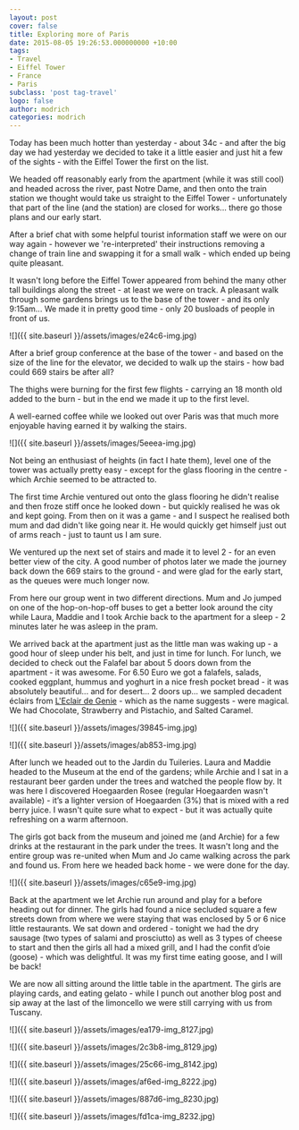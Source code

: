 ```yaml
---
layout: post
cover: false
title: Exploring more of Paris
date: 2015-08-05 19:26:53.000000000 +10:00
tags: 
- Travel
- Eiffel Tower
- France
- Paris
subclass: 'post tag-travel'
logo: false
author: modrich
categories: modrich
---
```

Today has been much hotter than yesterday - about 34c - and after the big day we had yesterday we decided to take it a little easier and just hit a few of the sights - with the Eiffel Tower the first on the list.

We headed off reasonably early from the apartment (while it was still cool) and headed across the river, past Notre Dame, and then onto the train station we thought would take us straight to the Eiffel Tower - unfortunately that part of the line (and the station) are closed for works... there go those plans and our early start.

After a brief chat with some helpful tourist information staff we were on our way again - however we 're-interpreted' their instructions removing a change of train line and swapping it for a small walk - which ended up being quite pleasant.

It wasn't long before the Eiffel Tower appeared from behind the many other tall buildings along the street - at least we were on track. A pleasant walk through some gardens brings us to the base of the tower - and its only 9:15am... We made it in pretty good time - only 20 busloads of people in front of us.

![]({{ site.baseurl }}/assets/images/e24c6-img.jpg)

After a brief group conference at the base of the tower - and based on the size of the line for the elevator, we decided to walk up the stairs - how bad could 669 stairs be after all?

The thighs were burning for the first few flights - carrying an 18 month old added to the burn - but in the end we made it up to the first level.

A well-earned coffee while we looked out over Paris was that much more enjoyable having earned it by walking the stairs.

![]({{ site.baseurl }}/assets/images/5eeea-img.jpg)

Not being an enthusiast of heights (in fact I hate them), level one of the tower was actually pretty easy - except for the glass flooring in the centre - which Archie seemed to be attracted to.

The first time Archie ventured out onto the glass flooring he didn't realise and then froze stiff once he looked down - but quickly realised he was ok and kept going. From then on it was a game - and I suspect he realised both mum and dad didn't like going near it. He would quickly get himself just out of arms reach - just to taunt us I am sure.

We ventured up the next set of stairs and made it to level 2 - for an even better view of the city. A good number of photos later we made the journey back down the 669 stairs to the ground - and were glad for the early start, as the queues were much longer now.

From here our group went in two different directions. Mum and Jo jumped on one of the hop-on-hop-off buses to get a better look around the city while Laura, Maddie and I took Archie back to the apartment for a sleep - 2 minutes later he was asleep in the pram.

We arrived back at the apartment just as the little man was waking up - a good hour of sleep under his belt, and just in time for lunch. For lunch, we decided to check out the Falafel bar about 5 doors down from the apartment - it was awesome. For 6.50 Euro we got a falafels, salads, cooked eggplant, hummus and yoghurt in a nice fresh pocket bread - it was absolutely beautiful... and for desert... 2 doors up… we sampled decadent éclairs from [L'Eclair de Genie](http://leclairdegenie.com) - which as the name suggests - were magical. We had Chocolate, Strawberry and Pistachio, and Salted Caramel.

![]({{ site.baseurl }}/assets/images/39845-img.jpg)

![]({{ site.baseurl }}/assets/images/ab853-img.jpg)

After lunch we headed out to the Jardin du Tuileries. Laura and Maddie headed to the Museum at the end of the gardens; while Archie and I sat in a restaurant beer garden under the trees and watched the people flow by. It was here I discovered Hoegaarden Rosee (regular Hoegaarden wasn't available) - it’s a lighter version of Hoegaarden (3%) that is mixed with a red berry juice. I wasn't quite sure what to expect - but it was actually quite refreshing on a warm afternoon.

The girls got back from the museum and joined me (and Archie) for a few drinks at the restaurant in the park under the trees. It wasn't long and the entire group was re-united when Mum and Jo came walking across the park and found us. From here we headed back home - we were done for the day.

![]({{ site.baseurl }}/assets/images/c65e9-img.jpg)

Back at the apartment we let Archie run around and play for a before heading out for dinner. The girls had found a nice secluded square a few streets down from where we were staying that was enclosed by 5 or 6 nice little restaurants. We sat down and ordered - tonight we had the dry sausage (two types of salami and prosciutto) as well as 3 types of cheese to start and then the girls all had a mixed grill, and I had the confit d’oie (goose) - which was delightful. It was my first time eating goose, and I will be back!

We are now all sitting around the little table in the apartment. The girls are playing cards, and eating gelato - while I punch out another blog post and sip away at the last of the limoncello we were still carrying with us from Tuscany.

![]({{ site.baseurl }}/assets/images/ea179-img_8127.jpg)

![]({{ site.baseurl }}/assets/images/2c3b8-img_8129.jpg)

![]({{ site.baseurl }}/assets/images/25c66-img_8142.jpg)

![]({{ site.baseurl }}/assets/images/af6ed-img_8222.jpg)

![]({{ site.baseurl }}/assets/images/887d6-img_8230.jpg)

![]({{ site.baseurl }}/assets/images/fd1ca-img_8232.jpg)

